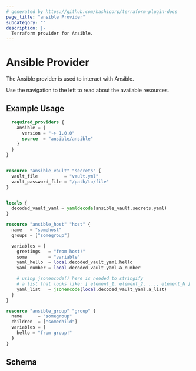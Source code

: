 ```yaml
---
# generated by https://github.com/hashicorp/terraform-plugin-docs
page_title: "ansible Provider"
subcategory: ""
description: |-
  Terraform provider for Ansible.
---
```


# Ansible Provider

The Ansible provider is used to interact with Ansible.

Use the navigation to the left to read about the available resources.


## Example Usage

```terraform {
  required_providers {
    ansible = {
      version = "~> 1.0.0"
      source  = "ansible/ansible"
    }
  }
}


resource "ansible_vault" "secrets" {
  vault_file          = "vault.yml"
  vault_password_file = "/path/to/file"
}


locals {
  decoded_vault_yaml = yamldecode(ansible_vault.secrets.yaml)
}

resource "ansible_host" "host" {
  name   = "somehost"
  groups = ["somegroup"]

  variables = {
    greetings   = "from host!"
    some        = "variable"
    yaml_hello  = local.decoded_vault_yaml.hello
    yaml_number = local.decoded_vault_yaml.a_number

    # using jsonencode() here is needed to stringify 
    # a list that looks like: [ element_1, element_2, ..., element_N ]
    yaml_list   = jsonencode(local.decoded_vault_yaml.a_list)
  }
}

resource "ansible_group" "group" {
  name      = "somegroup"
  children  = ["somechild"]
  variables = {
    hello = "from group!"
  }
}
```

<!-- schema generated by tfplugindocs -->
## Schema
